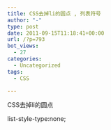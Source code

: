 ```yaml
---
title: CSS去掉li的圆点 , 列表符号
author: "-"
type: post
date: 2011-09-15T11:18:41+00:00
url: /?p=793
bot_views:
  - 27
categories:
  - Uncategorized
tags:
  - CSS

---
```

CSS去掉li的圆点
  
list-style-type:none;